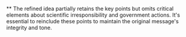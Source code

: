 **
The refined idea partially retains the key points but omits critical elements about scientific irresponsibility and government actions. It's essential to reinclude these points to maintain the original message's integrity and tone.